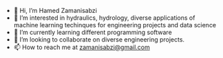 - 👋 Hi, I’m Hamed Zamanisabzi
- 👀 I’m interested in hydraulics, hydrology, diverse applications of machine learning techinques for engineering projects and data science
- 🌱 I’m currently learning different programming software
- 💞️ I’m looking to collaborate on diverse engineering projects.
- 📫 How to reach me at zamanisabzi@gmail.com

<!---
hzamanisabzi/hzamanisabzi is a ✨ special ✨ repository because its `README.md` (this file) appears on your GitHub profile.
You can click the Preview link to take a look at your changes.
--->
